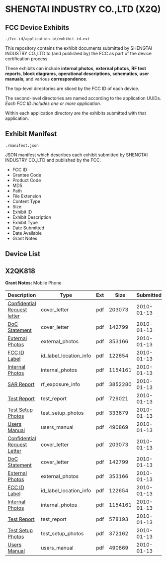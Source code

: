 # SHENGTAI INDUSTRY CO.,LTD (X2Q)
## FCC Device Exhibits

```
./fcc-id/application-id/exhibit-id.ext
```

This repository contains the exhibit documents submitted by SHENGTAI INDUSTRY CO.,LTD to (and published by) the FCC as part of the device certification process.

These exhibits can include **internal photos**, **external photos**, **RF test reports**, **block diagrams**, **operational descriptions**, **schematics**, **user manuals**, and various **correspondence**.

The top-level directories are sliced by the FCC ID of each device.

The second-level directories are named according to the application UUIDs. *Each FCC ID includes one or more application.*

Within each application directory are the exhibits submitted with that application. 

## Exhibit Manifest

```
./manifest.json
```

JSON manifest which describes each exhibit submitted by SHENGTAI INDUSTRY CO.,LTD and published by the FCC.

- FCC ID
- Grantee Code
- Product Code
- MD5
- Path
- File Extension
- Content Type
- Size
- Exhibit ID
- Exhibit Description
- Exhibit Type
- Date Submitted
- Date Available
- Grant Notes

## Device List
## X2QK818
**Grant Notes:** Mobile Phone

| Description | Type | Ext | Size | Submitted | Available |
| ----------- | ---- | --- | ---- | --------- | --------- |
| [Confidential Request letter](X2QK818/72ea8fe16ec6eeaaa8889f17d073d5aa/1227128.pdf) | cover_letter | pdf | 203073 | 2010-01-13 | 2010-01-13 |
| [DoC Statement](X2QK818/72ea8fe16ec6eeaaa8889f17d073d5aa/1227129.pdf) | cover_letter | pdf | 142799 | 2010-01-13 | 2010-01-13 |
| [External Photos](X2QK818/72ea8fe16ec6eeaaa8889f17d073d5aa/1227118.pdf) | external_photos | pdf | 353166 | 2010-01-13 | 2010-01-13 |
| [FCC ID Label](X2QK818/72ea8fe16ec6eeaaa8889f17d073d5aa/1227119.pdf) | id_label_location_info | pdf | 122654 | 2010-01-13 | 2010-01-13 |
| [Internal Photos](X2QK818/72ea8fe16ec6eeaaa8889f17d073d5aa/1227120.pdf) | internal_photos | pdf | 1154161 | 2010-01-13 | 2010-01-13 |
| [SAR Report](X2QK818/72ea8fe16ec6eeaaa8889f17d073d5aa/1227136.pdf) | rf_exposure_info | pdf | 3852280 | 2010-01-13 | 2010-01-13 |
| [Test Report](X2QK818/72ea8fe16ec6eeaaa8889f17d073d5aa/1227138.pdf) | test_report | pdf | 729021 | 2010-01-13 | 2010-01-13 |
| [Test Setup Photos](X2QK818/72ea8fe16ec6eeaaa8889f17d073d5aa/1227139.pdf) | test_setup_photos | pdf | 333679 | 2010-01-13 | 2010-01-13 |
| [Users Manual](X2QK818/72ea8fe16ec6eeaaa8889f17d073d5aa/1227126.pdf) | users_manual | pdf | 490869 | 2010-01-13 | 2010-01-13 |
| [Confidential Request Letter](X2QK818/cff00d6817b3fc641f0e10c41f287512/1227116.pdf) | cover_letter | pdf | 203073 | 2010-01-13 | 2010-01-13 |
| [DoC Statement](X2QK818/cff00d6817b3fc641f0e10c41f287512/1227117.pdf) | cover_letter | pdf | 142799 | 2010-01-13 | 2010-01-13 |
| [External Photos](X2QK818/cff00d6817b3fc641f0e10c41f287512/1227118.pdf) | external_photos | pdf | 353166 | 2010-01-13 | 2010-01-13 |
| [FCC ID Label](X2QK818/cff00d6817b3fc641f0e10c41f287512/1227119.pdf) | id_label_location_info | pdf | 122654 | 2010-01-13 | 2010-01-13 |
| [Internal Photos](X2QK818/cff00d6817b3fc641f0e10c41f287512/1227120.pdf) | internal_photos | pdf | 1154161 | 2010-01-13 | 2010-01-13 |
| [Test Report](X2QK818/cff00d6817b3fc641f0e10c41f287512/1227124.pdf) | test_report | pdf | 578193 | 2010-01-13 | 2010-01-13 |
| [Test Setup Photos](X2QK818/cff00d6817b3fc641f0e10c41f287512/1227125.pdf) | test_setup_photos | pdf | 372162 | 2010-01-13 | 2010-01-13 |
| [Users Manual](X2QK818/cff00d6817b3fc641f0e10c41f287512/1227126.pdf) | users_manual | pdf | 490869 | 2010-01-13 | 2010-01-13 |
